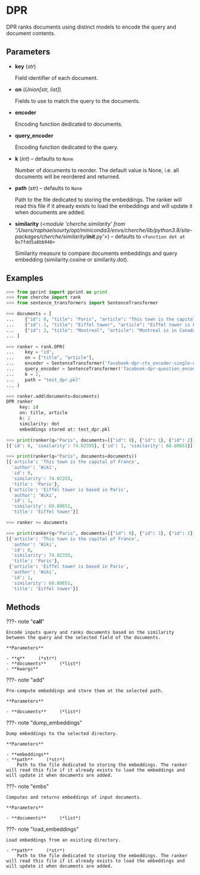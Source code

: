 # DPR

DPR ranks documents using distinct models to encode the query and document contents.



## Parameters

- **key** (*str*)

    Field identifier of each document.

- **on** (*Union[str, list]*)

    Fields to use to match the query to the documents.

- **encoder**

    Encoding function dedicated to documents.

- **query_encoder**

    Encoding function dedicated to the query.

- **k** (*int*) – defaults to `None`

    Number of documents to reorder. The default value is None, i.e. all documents will be reordered and returned.

- **path** (*str*) – defaults to `None`

    Path to the file dedicated to storing the embeddings. The ranker will read this file if it already exists to load the embeddings and will update it when documents are added.

- **similarity** (*<module 'cherche.similarity' from '/Users/raphaelsourty/opt/miniconda3/envs/cherche/lib/python3.8/site-packages/cherche/similarity/__init__.py'>*) – defaults to `<function dot at 0x7fdd5a8bb940>`

    Similarity measure to compare documents embeddings and query embedding (similarity.cosine or similarity.dot).



## Examples

```python
>>> from pprint import pprint as print
>>> from cherche import rank
>>> from sentence_transformers import SentenceTransformer

>>> documents = [
...    {"id": 0, "title": "Paris", "article": "This town is the capital of France", "author": "Wiki"},
...    {"id": 1, "title": "Eiffel tower", "article": "Eiffel tower is based in Paris", "author": "Wiki"},
...    {"id": 2, "title": "Montreal", "article": "Montreal is in Canada.", "author": "Wiki"},
... ]

>>> ranker = rank.DPR(
...    key = "id",
...    on = ["title", "article"],
...    encoder = SentenceTransformer('facebook-dpr-ctx_encoder-single-nq-base').encode,
...    query_encoder = SentenceTransformer('facebook-dpr-question_encoder-single-nq-base').encode,
...    k = 2,
...    path = "test_dpr.pkl"
... )

>>> ranker.add(documents=documents)
DPR ranker
     key: id
     on: title, article
     k: 2
     similarity: dot
     embeddings stored at: test_dpr.pkl

>>> print(ranker(q="Paris", documents=[{"id": 0}, {"id": 1}, {"id": 2}]))
[{'id': 0, 'similarity': 74.02355}, {'id': 1, 'similarity': 68.80651}]

>>> print(ranker(q="Paris", documents=documents))
[{'article': 'This town is the capital of France',
  'author': 'Wiki',
  'id': 0,
  'similarity': 74.02355,
  'title': 'Paris'},
 {'article': 'Eiffel tower is based in Paris',
  'author': 'Wiki',
  'id': 1,
  'similarity': 68.80651,
  'title': 'Eiffel tower'}]

>>> ranker += documents

>>> print(ranker(q="Paris", documents=[{"id": 0}, {"id": 1}, {"id": 2}]))
[{'article': 'This town is the capital of France',
  'author': 'Wiki',
  'id': 0,
  'similarity': 74.02355,
  'title': 'Paris'},
 {'article': 'Eiffel tower is based in Paris',
  'author': 'Wiki',
  'id': 1,
  'similarity': 68.80651,
  'title': 'Eiffel tower'}]
```

## Methods

???- note "__call__"

    Encode inputs query and ranks documents based on the similarity between the query and the selected field of the documents.

    **Parameters**

    - **q**     (*str*)    
    - **documents**     (*list*)    
    - **kwargs**    
    
???- note "add"

    Pre-compute embeddings and store them at the selected path.

    **Parameters**

    - **documents**     (*list*)    
    
???- note "dump_embeddings"

    Dump embeddings to the selected directory.

    **Parameters**

    - **embeddings**    
    - **path**     (*str*)    
        Path to the file dedicated to storing the embeddings. The ranker will read this file if it already exists to load the embeddings and will update it when documents are added.
    
???- note "embs"

    Computes and returns embeddings of input documents.

    **Parameters**

    - **documents**     (*list*)    
    
???- note "load_embeddings"

    Load embeddings from an existing directory.

    - **path**     (*str*)    
        Path to the file dedicated to storing the embeddings. The ranker will read this file if it already exists to load the embeddings and will update it when documents are added.
    
